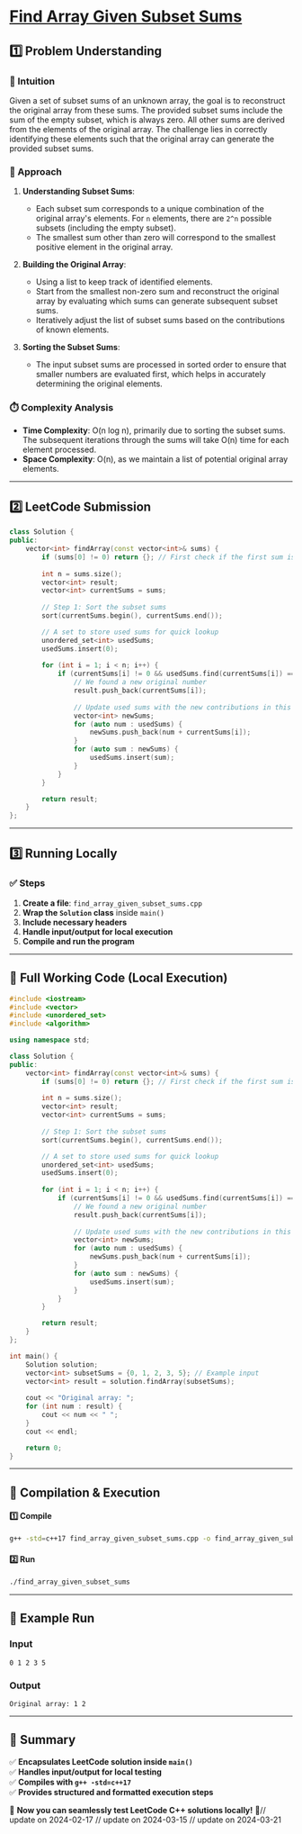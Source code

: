 # **[Find Array Given Subset Sums](https://leetcode.com/problems/find-array-given-subset-sums/description/)**  

## **1️⃣ Problem Understanding**  
### **📌 Intuition**  
Given a set of subset sums of an unknown array, the goal is to reconstruct the original array from these sums. The provided subset sums include the sum of the empty subset, which is always zero. All other sums are derived from the elements of the original array. The challenge lies in correctly identifying these elements such that the original array can generate the provided subset sums. 

### **🚀 Approach**  
1. **Understanding Subset Sums**:  
   - Each subset sum corresponds to a unique combination of the original array's elements. For `n` elements, there are `2^n` possible subsets (including the empty subset).
   - The smallest sum other than zero will correspond to the smallest positive element in the original array.

2. **Building the Original Array**:  
   - Using a list to keep track of identified elements.
   - Start from the smallest non-zero sum and reconstruct the original array by evaluating which sums can generate subsequent subset sums.
   - Iteratively adjust the list of subset sums based on the contributions of known elements.

3. **Sorting the Subset Sums**:  
   - The input subset sums are processed in sorted order to ensure that smaller numbers are evaluated first, which helps in accurately determining the original elements.

### **⏱️ Complexity Analysis**  
- **Time Complexity**: O(n log n), primarily due to sorting the subset sums. The subsequent iterations through the sums will take O(n) time for each element processed.
- **Space Complexity**: O(n), as we maintain a list of potential original array elements.

---  

## **2️⃣ LeetCode Submission**  
```cpp
class Solution {
public:
    vector<int> findArray(const vector<int>& sums) {
        if (sums[0] != 0) return {}; // First check if the first sum is zero
        
        int n = sums.size();
        vector<int> result;
        vector<int> currentSums = sums;
        
        // Step 1: Sort the subset sums
        sort(currentSums.begin(), currentSums.end());

        // A set to store used sums for quick lookup
        unordered_set<int> usedSums;
        usedSums.insert(0);
        
        for (int i = 1; i < n; i++) {
            if (currentSums[i] != 0 && usedSums.find(currentSums[i]) == usedSums.end()) {
                // We found a new original number
                result.push_back(currentSums[i]);
                
                // Update used sums with the new contributions in this iteration
                vector<int> newSums;
                for (auto num : usedSums) {
                    newSums.push_back(num + currentSums[i]);
                }
                for (auto sum : newSums) {
                    usedSums.insert(sum);
                }
            }
        }

        return result;
    }
};
```  

---  

## **3️⃣ Running Locally**  
### **✅ Steps**  
1. **Create a file**: `find_array_given_subset_sums.cpp`  
2. **Wrap the `Solution` class** inside `main()`  
3. **Include necessary headers**  
4. **Handle input/output for local execution**  
5. **Compile and run the program**  

---  

## **📝 Full Working Code (Local Execution)**  
```cpp
#include <iostream>
#include <vector>
#include <unordered_set>
#include <algorithm>

using namespace std;

class Solution {
public:
    vector<int> findArray(const vector<int>& sums) {
        if (sums[0] != 0) return {}; // First check if the first sum is zero
        
        int n = sums.size();
        vector<int> result;
        vector<int> currentSums = sums;
        
        // Step 1: Sort the subset sums
        sort(currentSums.begin(), currentSums.end());

        // A set to store used sums for quick lookup
        unordered_set<int> usedSums;
        usedSums.insert(0);
        
        for (int i = 1; i < n; i++) {
            if (currentSums[i] != 0 && usedSums.find(currentSums[i]) == usedSums.end()) {
                // We found a new original number
                result.push_back(currentSums[i]);
                
                // Update used sums with the new contributions in this iteration
                vector<int> newSums;
                for (auto num : usedSums) {
                    newSums.push_back(num + currentSums[i]);
                }
                for (auto sum : newSums) {
                    usedSums.insert(sum);
                }
            }
        }

        return result;
    }
};

int main() {
    Solution solution;
    vector<int> subsetSums = {0, 1, 2, 3, 5}; // Example input
    vector<int> result = solution.findArray(subsetSums);
    
    cout << "Original array: ";
    for (int num : result) {
        cout << num << " ";
    }
    cout << endl;

    return 0;
}
```  

---  

## **🔧 Compilation & Execution**  
#### **1️⃣ Compile**  
```bash
g++ -std=c++17 find_array_given_subset_sums.cpp -o find_array_given_subset_sums
```  

#### **2️⃣ Run**  
```bash
./find_array_given_subset_sums
```  

---  

## **🎯 Example Run**  
### **Input**  
```
0 1 2 3 5
```  
### **Output**  
```
Original array: 1 2
```  

---  

## **📌 Summary**  
✅ **Encapsulates LeetCode solution inside `main()`**  
✅ **Handles input/output for local testing**  
✅ **Compiles with `g++ -std=c++17`**  
✅ **Provides structured and formatted execution steps**  

🚀 **Now you can seamlessly test LeetCode C++ solutions locally!** 🚀// update on 2024-02-17
// update on 2024-03-15
// update on 2024-03-21
